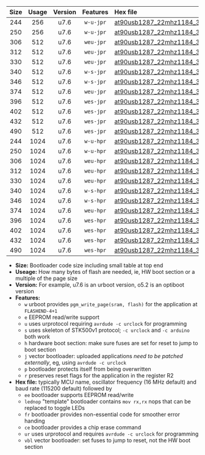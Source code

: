 |Size|Usage|Version|Features|Hex file|
|:-:|:-:|:-:|:-:|:--|
|244|256|u7.6|`w-u-jpr`|[at90usb1287_22mhz1184_38400bps_ur_vbl.hex](https://raw.githubusercontent.com/stefanrueger/urboot/main//at90usb1287_22mhz1184_38400bps_ur_vbl.hex)|
|250|256|u7.6|`w-u-jpr`|[at90usb1287_22mhz1184_38400bps_lednop_ur_vbl.hex](https://raw.githubusercontent.com/stefanrueger/urboot/main//at90usb1287_22mhz1184_38400bps_lednop_ur_vbl.hex)|
|306|512|u7.6|`weu-jpr`|[at90usb1287_22mhz1184_38400bps_ee_ur_vbl.hex](https://raw.githubusercontent.com/stefanrueger/urboot/main//at90usb1287_22mhz1184_38400bps_ee_ur_vbl.hex)|
|312|512|u7.6|`weu-jpr`|[at90usb1287_22mhz1184_38400bps_ee_lednop_ur_vbl.hex](https://raw.githubusercontent.com/stefanrueger/urboot/main//at90usb1287_22mhz1184_38400bps_ee_lednop_ur_vbl.hex)|
|330|512|u7.6|`weu-jpr`|[at90usb1287_22mhz1184_38400bps_ee_lednop_fr_ur_vbl.hex](https://raw.githubusercontent.com/stefanrueger/urboot/main//at90usb1287_22mhz1184_38400bps_ee_lednop_fr_ur_vbl.hex)|
|340|512|u7.6|`w-s-jpr`|[at90usb1287_22mhz1184_38400bps_vbl.hex](https://raw.githubusercontent.com/stefanrueger/urboot/main//at90usb1287_22mhz1184_38400bps_vbl.hex)|
|346|512|u7.6|`w-s-jpr`|[at90usb1287_22mhz1184_38400bps_lednop_vbl.hex](https://raw.githubusercontent.com/stefanrueger/urboot/main//at90usb1287_22mhz1184_38400bps_lednop_vbl.hex)|
|374|512|u7.6|`weu-jpr`|[at90usb1287_22mhz1184_38400bps_ee_lednop_fr_ce_ur_vbl.hex](https://raw.githubusercontent.com/stefanrueger/urboot/main//at90usb1287_22mhz1184_38400bps_ee_lednop_fr_ce_ur_vbl.hex)|
|396|512|u7.6|`wes-jpr`|[at90usb1287_22mhz1184_38400bps_ee_vbl.hex](https://raw.githubusercontent.com/stefanrueger/urboot/main//at90usb1287_22mhz1184_38400bps_ee_vbl.hex)|
|402|512|u7.6|`wes-jpr`|[at90usb1287_22mhz1184_38400bps_ee_lednop_vbl.hex](https://raw.githubusercontent.com/stefanrueger/urboot/main//at90usb1287_22mhz1184_38400bps_ee_lednop_vbl.hex)|
|432|512|u7.6|`wes-jpr`|[at90usb1287_22mhz1184_38400bps_ee_lednop_fr_vbl.hex](https://raw.githubusercontent.com/stefanrueger/urboot/main//at90usb1287_22mhz1184_38400bps_ee_lednop_fr_vbl.hex)|
|490|512|u7.6|`wes-jpr`|[at90usb1287_22mhz1184_38400bps_ee_lednop_fr_ce_vbl.hex](https://raw.githubusercontent.com/stefanrueger/urboot/main//at90usb1287_22mhz1184_38400bps_ee_lednop_fr_ce_vbl.hex)|
|244|1024|u7.6|`w-u-hpr`|[at90usb1287_22mhz1184_38400bps_ur.hex](https://raw.githubusercontent.com/stefanrueger/urboot/main//at90usb1287_22mhz1184_38400bps_ur.hex)|
|250|1024|u7.6|`w-u-hpr`|[at90usb1287_22mhz1184_38400bps_lednop_ur.hex](https://raw.githubusercontent.com/stefanrueger/urboot/main//at90usb1287_22mhz1184_38400bps_lednop_ur.hex)|
|306|1024|u7.6|`weu-hpr`|[at90usb1287_22mhz1184_38400bps_ee_ur.hex](https://raw.githubusercontent.com/stefanrueger/urboot/main//at90usb1287_22mhz1184_38400bps_ee_ur.hex)|
|312|1024|u7.6|`weu-hpr`|[at90usb1287_22mhz1184_38400bps_ee_lednop_ur.hex](https://raw.githubusercontent.com/stefanrueger/urboot/main//at90usb1287_22mhz1184_38400bps_ee_lednop_ur.hex)|
|330|1024|u7.6|`weu-hpr`|[at90usb1287_22mhz1184_38400bps_ee_lednop_fr_ur.hex](https://raw.githubusercontent.com/stefanrueger/urboot/main//at90usb1287_22mhz1184_38400bps_ee_lednop_fr_ur.hex)|
|340|1024|u7.6|`w-s-hpr`|[at90usb1287_22mhz1184_38400bps.hex](https://raw.githubusercontent.com/stefanrueger/urboot/main//at90usb1287_22mhz1184_38400bps.hex)|
|346|1024|u7.6|`w-s-hpr`|[at90usb1287_22mhz1184_38400bps_lednop.hex](https://raw.githubusercontent.com/stefanrueger/urboot/main//at90usb1287_22mhz1184_38400bps_lednop.hex)|
|374|1024|u7.6|`weu-hpr`|[at90usb1287_22mhz1184_38400bps_ee_lednop_fr_ce_ur.hex](https://raw.githubusercontent.com/stefanrueger/urboot/main//at90usb1287_22mhz1184_38400bps_ee_lednop_fr_ce_ur.hex)|
|396|1024|u7.6|`wes-hpr`|[at90usb1287_22mhz1184_38400bps_ee.hex](https://raw.githubusercontent.com/stefanrueger/urboot/main//at90usb1287_22mhz1184_38400bps_ee.hex)|
|402|1024|u7.6|`wes-hpr`|[at90usb1287_22mhz1184_38400bps_ee_lednop.hex](https://raw.githubusercontent.com/stefanrueger/urboot/main//at90usb1287_22mhz1184_38400bps_ee_lednop.hex)|
|432|1024|u7.6|`wes-hpr`|[at90usb1287_22mhz1184_38400bps_ee_lednop_fr.hex](https://raw.githubusercontent.com/stefanrueger/urboot/main//at90usb1287_22mhz1184_38400bps_ee_lednop_fr.hex)|
|490|1024|u7.6|`wes-hpr`|[at90usb1287_22mhz1184_38400bps_ee_lednop_fr_ce.hex](https://raw.githubusercontent.com/stefanrueger/urboot/main//at90usb1287_22mhz1184_38400bps_ee_lednop_fr_ce.hex)|

- **Size:** Bootloader code size including small table at top end
- **Useage:** How many bytes of flash are needed, ie, HW boot section or a multiple of the page size
- **Version:** For example, u7.6 is an urboot version, o5.2 is an optiboot version
- **Features:**
  + `w` urboot provides `pgm_write_page(sram, flash)` for the application at `FLASHEND-4+1`
  + `e` EEPROM read/write support
  + `u` uses urprotocol requiring `avrdude -c urclock` for programming
  + `s` uses skeleton of STK500v1 protocol; `-c urclock` and `-c arduino` both work
  + `h` hardware boot section: make sure fuses are set for reset to jump to boot section
  + `j` vector bootloader: uploaded applications *need to be patched externally*, eg, using `avrdude -c urclock`
  + `p` bootloader protects itself from being overwritten
  + `r` preserves reset flags for the application in the register R2
- **Hex file:** typically MCU name, oscillator frequency (16 MHz default) and baud rate (115200 default) followed by
  + `ee` bootloader supports EEPROM read/write
  + `lednop` "template" bootloader contains `mov rx,rx` nops that can be replaced to toggle LEDs
  + `fr` bootloader provides non-essential code for smoother error handing
  + `ce` bootloader provides a chip erase command
  + `ur` uses urprotocol and requires `avrdude -c urclock` for programming
  + `vbl` vector bootloader: set fuses to jump to reset, not the HW boot section
